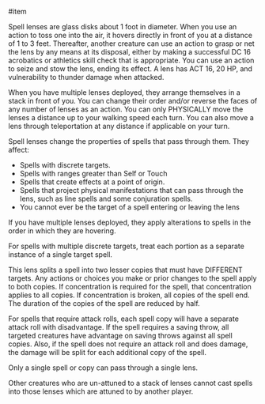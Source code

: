#item 

Spell lenses are glass disks about 1 foot in diameter. When you use an action to toss one into the air, it hovers directly in front of you at a distance of 1 to 3 feet. Thereafter, another creature can use an action to grasp or net the lens by any means at its disposal, either by making a successful DC 16 acrobatics or athletics skill check that is appropriate. You can use an action to seize and stow the lens, ending its effect. A lens has ACT 16, 20 HP, and vulnerability to thunder damage when attacked.

When you have multiple lenses deployed, they arrange themselves in a stack in front of you. You can change their order and/or reverse the faces of any number of lenses as an action. You can only PHYSICALLY move the lenses a distance up to your walking speed each turn. You can also move a lens through teleportation at any distance if applicable on your turn.

Spell lenses change the properties of spells that pass through them. They affect:  
- Spells with discrete targets.  
- Spells with ranges greater than Self or Touch  
- Spells that create effects at a point of origin.  
- Spells that project physical manifestations that can pass through the lens, such as line spells and some conjuration spells.  
- You cannot ever be the target of a spell entering or leaving the lens

If you have multiple lenses deployed, they apply alterations to spells in the order in which they are hovering.

For spells with multiple discrete targets, treat each portion as a separate instance of a single target spell.

This lens splits a spell into two lesser copies that must have DIFFERENT targets. Any actions or choices you make or prior changes to the spell apply to both copies. If concentration is required for the spell, that concentration applies to all copies. If concentration is broken, all copies of the spell end. The duration of the copies of the spell are reduced by half.

For spells that require attack rolls, each spell copy will have a separate attack roll with disadvantage. If the spell requires a saving throw, all targeted creatures have advantage on saving throws against all spell copies. Also, if the spell does not require an attack roll and does damage, the damage will be split for each additional copy of the spell.

Only a single spell or copy can pass through a single lens.

Other creatures who are un-attuned to a stack of lenses cannot cast spells into those lenses which are attuned to by another player.